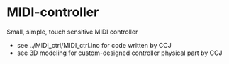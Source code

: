 # MIDI-controller
Small, simple, touch sensitive MIDI controller

- see ../MIDI_ctrl/MIDI_ctrl.ino for code written by CCJ
- see 3D modeling for custom-designed controller physical part by CCJ